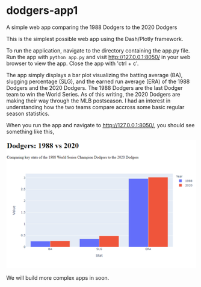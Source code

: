 # dodgers-app1
A simple web app comparing the 1988 Dodgers to the 2020 Dodgers

This is the simplest possible web app using the Dash/Plotly framework. 

To run the application, navigate to the directory containing the app.py file. Run the app with `python app.py` and
visit http://127.0.0.1:8050/ in your web browser to view the app. Close the app with 'ctrl + c'.

The app simply displays a bar plot visualizing the batting average (BA), slugging percentage (SLG), and the
earned run average (ERA) of the 1988 Dodgers and the 2020 Dodgers. The 1988 Dodgers are the last Dodger team to win
the World Series. As of this writing, the 2020 Dodgers are making their way through the MLB postseason. I had
an interest in understanding how the two teams compare accross some basic regular season statistics.

When you run the app and navigate to http://127.0.0.1:8050/, you should see something like this,

![alt text here](img/img_dashboard_LAD1.png)

We will build more complex apps in soon.